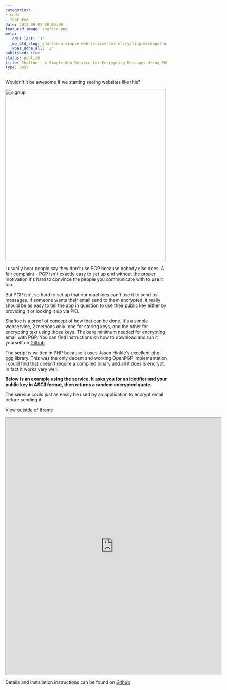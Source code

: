 ```yaml
---
categories:
- code
- featured
date: 2013-09-03 00:00:00
featured_image: shaftoe.png
meta:
  _edit_last: '1'
  _wp_old_slug: shaftoe-a-simple-web-service-for-encrypting-messages-using-pgp
  _wpas_done_all: '1'
published: true
status: publish
title: Shaftoe - A Simple Web Service for Encrypting Messages Using PGP
type: post
---
```


Wouldn't it be awesome if we starting seeing websites like this?

<img class="aligncenter size-full wp-image-905" alt="signup" src="https://s3-us-west-2.amazonaws.com/pedaldp/uploads/2013/08/signup.png" width="500" height="536" />

I usually hear people say they don't use PGP because nobody else does. A fair complaint - PGP isn't exactly easy to set up and without the proper motivation it's hard to convince the people you communicate with to use it too.

But PGP isn't so hard to set up that our machines can't use it to send us messages. If someone wants their email send to them encrypted, it really should be as easy to tell the app in question to use their public key either by providing it or looking it up via PKI.

Shaftoe is a proof of concept of how that can be done. It's a simple webservice, 2 methods only: one for storing keys, and the other for encrypting text using those keys. The bare minimum needed for encrypting email with PGP. You can find instructions on how to download and run it yourself on <a href="https://github.com/AustinRiba/shaftoe">Github</a>.

The script is written in PHP because it uses Jason Hinkle's excellent <a href=" https://github.com/jasonhinkle/php-gpg">php-pgp</a> library. This was the only decent and working OpenPGP implementation I could find that doesn’t require a compiled binary and all it does is encrypt. In fact it works very well.

<strong>Below is an example using the service. It asks you for an idetifier and your public key in ASCII format, then returns a random encrypted quote.</strong>

The service could just as easily be used by an application to encrypt email before sending it.

<a href="http://toxiccode.com/shaftoe/example/index.html">View outside of Iframe</a>

<iframe width="670" height="800" src="http://toxiccode.com/shaftoe/example/index.html"></iframe>

Details and installation instructions can be found on <a href="https://github.com/AustinRiba/shaftoe">Github</a>